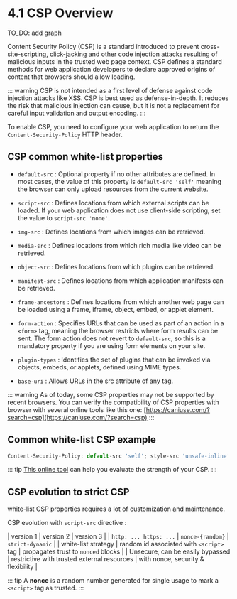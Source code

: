 # 4.1 CSP Overview

TO_DO: add graph

Content Security Policy (CSP) is a standard introduced to prevent cross-site-scripting, click-jacking and other code injection attacks resulting of malicious inputs in the trusted web page context.
CSP defines a standard methods for web application developers to declare approved origins of content that browsers should allow loading.

::: warning
CSP is not intended as a first level of defense against code injection attacks like XSS. CSP is best used as defense-in-depth. 
It reduces the risk that malicious injection can cause, but it is not a replacement for careful input validation and output encoding.
:::

To enable CSP, you need to configure your web application to return the `Content-Security-Policy` HTTP header.

## CSP common white-list properties


- `default-src` : Optional property if no other attributes are defined. In most cases, the value of this property is `default-src 'self'`  meaning the browser can only upload resources from the current website. 
  
- `script-src` : Defines locations from which external scripts can be loaded. If your web application does not use client-side scripting, set the value to `script-src 'none'`.
    
- `img-src` : Defines locations from which images can be retrieved.
    
- `media-src` : Defines locations from which rich media like video can be retrieved.
    
- `object-src` : Defines locations from which plugins can be retrieved.
    
- `manifest-src` : Defines locations from which application manifests can be retrieved.
    
- `frame-ancestors` : Defines locations from which another web page can be loaded using a frame, iframe, object, embed, or applet element.
    
- `form-action` : Specifies URLs that can be used as part of an action in a `<form>` tag, meaning the browser restricts where form results can be sent. The form action does not revert to `default-src`, so this is a mandatory property if you are using form elements on your site.
    
- `plugin-types` : Identifies the set of plugins that can be invoked via objects, embeds, or applets, defined using MIME types.
    
- `base-uri` : Allows URLs in the src attribute of any tag.

::: warning
As of today, some CSP properties may not be supported by recent browsers.
You can verify the compatibility of CSP properties with browser with several online tools like this one: [https://caniuse.com/?search=csp](https://caniuse.com/?search=csp)
:::

## Common white-list CSP example

``` typescript
Content-Security-Policy: default-src 'self'; style-src 'unsafe-inline' 'self' https://fonts.googleapis.com https://themes.googleusercontent.com; frame-src https://www.slideshare.net www.youtube.com twitter.com; object-src 'none'; font-src 'self' data: https://themes.googleusercontent.com https://fonts.googleapis.com; script-src 'strict-dynamic' 'nonce-rAnd0m123' 'unsafe-inline' 'self' https://www.google.com twitter.com https://themes.googleusercontent.com; base-uri 'none'; img-src 'self' https://www.google.com data: https://pbs.twimg.com https://img.youtube.com twitter.com
```

::: tip
[This online tool](https://csp-evaluator.withgoogle.com/) can help you evaluate the strength of your CSP.
:::

## CSP evolution to strict CSP

white-list CSP properties requires a lot of customization and maintenance.

CSP evolution with `script-src` directive :

| version 1 | version 2 | version 3 |
| `http: ... https: ...` | `nonce-{random}` | `strict-dynamic` |
| white-list strategy | random id associated with `<script>` tag | propagates trust to `nonced` blocks |
| Unsecure, can be easily bypassed | restrictive with trusted external resources | with nonce, security & flexibility |

::: tip
A **nonce** is a random number generated for single usage to mark a `<script>` tag as trusted.
:::

